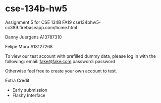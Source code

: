 # cse-134b-hw5
Assignment 5 for CSE 134B FA19
cse134bhw5-cc389.firebaseapp.com/home.html

Danny Juergens 
A13787310

Felipe Mora
A13127268

To view our test account with prefilled dummy data, please log in with the following:
email: fake@fake.com
password: password

Otherwise feel free to create your own account to test.


Extra Credit
 - Early submission
 - Flashy Interface
